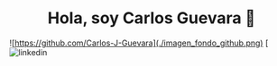 <h1 align="center">Hola, soy <a>Carlos Guevara</a> 👋</h1>

![https://github.com/Carlos-J-Guevara](./imagen_fondo_github.png)
<i class="fa-brands fa-linkedin"></i> [![linkedin](https://www.linkedin.com/in/carlos-jose-angel-guevara-micciollo-a0925616b/)

<!--
**Carlos-J-Guevara/Carlos-J-Guevara** is a ✨ _special_ ✨ repository because its `README.md` (this file) appears on your GitHub profile.

Here are some ideas to get you started:

- 🔭 I’m currently working on ...
- 🌱 I’m currently learning ...
- 👯 I’m looking to collaborate on ...
- 🤔 I’m looking for help with ...
- 💬 Ask me about ...
- 📫 How to reach me: ...
- 😄 Pronouns: ...
- ⚡ Fun fact: ...
-->
